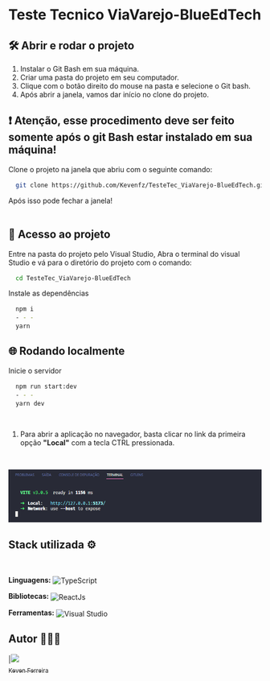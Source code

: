 # Teste Tecnico ViaVarejo-BlueEdTech
 
## 🛠️ Abrir e rodar o projeto

1. Instalar o Git Bash em sua máquina. <br>
2. Criar uma pasta do projeto em seu computador. <br>
3. Clique com o botão direito do mouse na pasta e selecione o Git bash. <br>
4. Após abrir a janela, vamos dar início no clone do projeto.<br>


## ❗ Atenção, esse procedimento deve ser feito somente após o git Bash estar instalado em sua máquina!

Clone o projeto na janela que abriu com o seguinte comando:

```bash
  git clone https://github.com/Kevenfz/TesteTec_ViaVarejo-BlueEdTech.git
```
Após isso pode fechar a janela!
<br> 
<br> 

## 📁 Acesso ao projeto

Entre na pasta do projeto pelo Visual Studio, Abra o terminal do visual Studio e 
vá para o diretório do projeto com o comando:

```bash
  cd TesteTec_ViaVarejo-BlueEdTech
```

Instale as dependências

```bash
  npm i
  - - -
  yarn
```

## 🌐 Rodando localmente


Inicie o servidor

```bash
  npm run start:dev
  - - -
  yarn dev
```
<br> 

1. Para abrir a aplicação no navegador, basta clicar no link da primeira opção <b>"Local"</b> com a tecla CTRL pressionada. 
<br> 

![image](https://github.com/Kevenfz/TesteTec_ViaVarejo-BlueEdTech/blob/main/src/assets/serverReact.png)


## Stack utilizada ⚙
<br> 

**Linguagens:** 
  <img align="center" alt="TypeScript" src="https://img.shields.io/badge/-Typescript-blue?style=for-the-badge&logo=typescript&message=TypeScript&color=blue&logoColor=white">  
  
**Bibliotecas:** 
 <img align="center" alt="ReactJs" src="https://img.shields.io/badge/-ReactJs-informational?style=for-the-badge&logo=react&message==white&logoColor=white"> 
 
**Ferramentas:** 
  <img align="center" src="https://img.shields.io/badge/Visual_Studio_Code-0078D4?style=for-the-badge&logo=visual%20studio%20code&logoColor=white" alt="Visual Studio"> 
<br> 

## Autor 👨🏼‍💻

 |[<img src="https://avatars.githubusercontent.com/u/55964670?v=4" width=115><br><sub>Keven Ferreira</sub>](https://github.com/Kevenfz) 